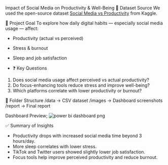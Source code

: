 Impact of Social Media on Productivity & Well-Being
📁 Dataset Source
We used the open-source dataset [Social Media vs Productivity](https://www.kaggle.com/datasets/mahdimashayekhi/social-media-vs-productivity) from Kaggle.

🎯 Project Goal
To explore how daily digital habits — especially social media usage — affect:
- Productivity (actual vs perceived)
- Stress & burnout
- Sleep and job satisfaction

- ❓ Key Questions
1. Does social media usage affect perceived vs actual productivity?
2. Do focus-enhancing tools reduce stress and improve well-being?
3. Which platforms correlate with lower productivity or burnout?

🧱 Folder Structure
/data → CSV dataset
/images → Dashboard screenshots
/report → Final report 

Dashboard Preview; ![power bi dashboard png](https://github.com/user-attachments/assets/0d62bcf5-df31-45ff-831b-26601f384a89)

✅ Summary of Insights
- Productivity drops with increased social media time beyond 3 hours/day.
- More sleep correlates with lower stress.
- TikTok and Twitter users showed slightly lower job satisfaction.
- Focus tools help improve perceived productivity and reduce burnout.
